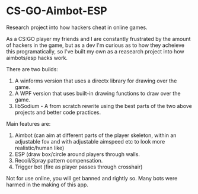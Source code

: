 # CS-GO-Aimbot-ESP
Research project into how hackers cheat in online games.

As a CS:GO player my friends and I are constantly frustrated by the amount of hackers in the game, but as a dev I'm curious as to how they acheieve this programatically, so I've built my own as a reasearch project into how aimbots/esp hacks work.

There are two builds:
1. A winforms version that uses a directx library for drawing over the game.
2. A WPF version that uses built-in drawing functions to draw over the game.
3. libSodium - A from scratch rewrite using the best parts of the two above projects and better code practices.

Main features are:
1. Aimbot (can aim at different parts of the player skeleton, within an adjustable fov and with adjustable aimspeed etc to look more realistic/human like)
2. ESP (draw box/circle around players through walls.
3. Recoil/Spray pattern compensation.
4. Trigger bot (fire as player passes through crosshair)


Not for use online, you will get banned and rightly so.
Many bots were harmed in the making of this app.
